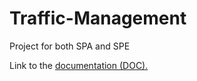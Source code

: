 # Traffic-Management
Project for both SPA and SPE


Link to the [documentation (DOC).](https://marzolileo.github.io/Traffic-Management/)
